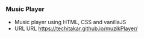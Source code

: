 ### Music Player
- Music player using HTML, CSS and vanillaJS
- URL URL https://techitakar.github.io/muzikPlayer/